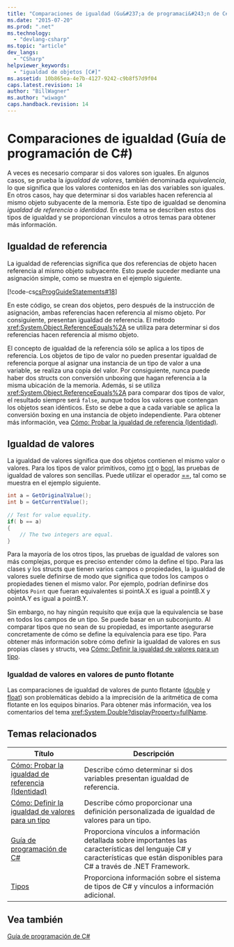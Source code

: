 ```yaml
---
title: "Comparaciones de igualdad (Gu&#237;a de programaci&#243;n de C#) | Microsoft Docs"
ms.date: "2015-07-20"
ms.prod: ".net"
ms.technology: 
  - "devlang-csharp"
ms.topic: "article"
dev_langs: 
  - "CSharp"
helpviewer_keywords: 
  - "igualdad de objetos [C#]"
ms.assetid: 10b865ea-4e7b-4127-9242-c9b8f57d9f04
caps.latest.revision: 14
author: "BillWagner"
ms.author: "wiwagn"
caps.handback.revision: 14
---
```

# Comparaciones de igualdad (Gu&#237;a de programaci&#243;n de C#)
A veces es necesario comparar si dos valores son iguales.  En algunos casos, se prueba la *igualdad de valores*, también denominada *equivalencia*, lo que significa que los valores contenidos en las dos variables son iguales.  En otros casos, hay que determinar si dos variables hacen referencia al mismo objeto subyacente de la memoria.  Este tipo de igualdad se denomina *igualdad de referencia* o *identidad*.  En este tema se describen estos dos tipos de igualdad y se proporcionan vínculos a otros temas para obtener más información.  
  
## Igualdad de referencia  
 La igualdad de referencias significa que dos referencias de objeto hacen referencia al mismo objeto subyacente.  Esto puede suceder mediante una asignación simple, como se muestra en el ejemplo siguiente.  
  
 [!code-cs[csProgGuideStatements#18](../../../csharp/programming-guide/classes-and-structs/codesnippet/csharp/equality-comparisons_1.cs)]  
  
 En este código, se crean dos objetos, pero después de la instrucción de asignación, ambas referencias hacen referencia al mismo objeto.  Por consiguiente, presentan igualdad de referencia.  El método <xref:System.Object.ReferenceEquals%2A> se utiliza para determinar si dos referencias hacen referencia al mismo objeto.  
  
 El concepto de igualdad de la referencia sólo se aplica a los tipos de referencia.  Los objetos de tipo de valor no pueden presentar igualdad de referencia porque al asignar una instancia de un tipo de valor a una variable, se realiza una copia del valor.  Por consiguiente, nunca puede haber dos structs con conversión unboxing que hagan referencia a la misma ubicación de la memoria.  Además, si se utiliza <xref:System.Object.ReferenceEquals%2A> para comparar dos tipos de valor, el resultado siempre será `false`, aunque todos los valores que contengan los objetos sean idénticos.  Esto se debe a que a cada variable se aplica la conversión boxing en una instancia de objeto independiente.  Para obtener más información, vea [Cómo: Probar la igualdad de referencia \(Identidad\)](../../../csharp/programming-guide/statements-expressions-operators/how-to-test-for-reference-equality-identity.md).  
  
## Igualdad de valores  
 La igualdad de valores significa que dos objetos contienen el mismo valor o valores.  Para los tipos de valor primitivos, como [int](../../../csharp/language-reference/keywords/int.md) o [bool](../../../csharp/language-reference/keywords/bool.md), las pruebas de igualdad de valores son sencillas.  Puede utilizar el operador [\=\=](../../../csharp/language-reference/operators/equality-comparison-operator.md), tal como se muestra en el ejemplo siguiente.  
  
```c#  
int a = GetOriginalValue();  
int b = GetCurrentValue();  
  
// Test for value equality.   
if( b == a)   
{  
    // The two integers are equal.  
}  
```  
  
 Para la mayoría de los otros tipos, las pruebas de igualdad de valores son más complejas, porque es preciso entender cómo la define el tipo.  Para las clases y los structs que tienen varios campos o propiedades, la igualdad de valores suele definirse de modo que significa que todos los campos o propiedades tienen el mismo valor.  Por ejemplo, podrían definirse dos objetos `Point` que fueran equivalentes si pointA.X es igual a pointB.X y pointA.Y es igual a pointB.Y.  
  
 Sin embargo, no hay ningún requisito que exija que la equivalencia se base en todos los campos de un tipo.  Se puede basar en un subconjunto.  Al comparar tipos que no sean de su propiedad, es importante asegurarse concretamente de cómo se define la equivalencia para ese tipo.  Para obtener más información sobre cómo definir la igualdad de valores en sus propias clases y structs, vea [Cómo: Definir la igualdad de valores para un tipo](../../../csharp/programming-guide/statements-expressions-operators/how-to-define-value-equality-for-a-type.md).  
  
### Igualdad de valores en valores de punto flotante  
 Las comparaciones de igualdad de valores de punto flotante \([double](../../../csharp/language-reference/keywords/double.md) y [float](../../../csharp/language-reference/keywords/float.md)\) son problemáticas debido a la imprecisión de la aritmética de coma flotante en los equipos binarios.  Para obtener más información, vea los comentarios del tema <xref:System.Double?displayProperty=fullName>.  
  
## Temas relacionados  
  
|Título|Descripción|  
|------------|-----------------|  
|[Cómo: Probar la igualdad de referencia \(Identidad\)](../../../csharp/programming-guide/statements-expressions-operators/how-to-test-for-reference-equality-identity.md)|Describe cómo determinar si dos variables presentan igualdad de referencia.|  
|[Cómo: Definir la igualdad de valores para un tipo](../../../csharp/programming-guide/statements-expressions-operators/how-to-define-value-equality-for-a-type.md)|Describe cómo proporcionar una definición personalizada de igualdad de valores para un tipo.|  
|[Guía de programación de C\#](../../../csharp/programming-guide/index.md)|Proporciona vínculos a información detallada sobre importantes las características del lenguaje C\# y características que están disponibles para C\# a través de .NET Framework.|  
|[Tipos](../../../csharp/programming-guide/types/index.md)|Proporciona información sobre el sistema de tipos de C\# y vínculos a información adicional.|  
  
## Vea también  
 [Guía de programación de C\#](../../../csharp/programming-guide/index.md)